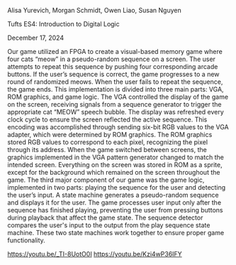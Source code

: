 Alisa Yurevich, Morgan Schmidt, Owen Liao, Susan Nguyen

Tufts ES4: Introduction to Digital Logic

December 17, 2024

Our game utilized an FPGA to create a visual-based memory game where four cats “meow” in a pseudo-random sequence on a screen. The user attempts to repeat this sequence by pushing four corresponding arcade buttons. If the user’s sequence is correct, the game progresses to a new round of randomized meows. When the user fails to repeat the sequence, the game ends. This implementation is divided into three main parts: VGA, ROM graphics, and game logic. 
The VGA controlled the display of the game on the screen, receiving signals from a sequence generator to trigger the appropriate cat “MEOW” speech bubble. The display was refreshed every clock cycle to ensure the screen reflected the active sequence. This encoding was accomplished through sending six-bit RGB values to the VGA adapter, which were determined by ROM graphics.
The ROM graphics stored RGB values to correspond to each pixel, recognizing the pixel through its address. When the game switched between screens, the graphics implemented in the VGA pattern generator changed to match the intended screen. Everything on the screen was stored in ROM as a sprite, except for the background which remained on the screen throughout the game. 
The third major component of our game was the game logic, implemented in two parts: playing the sequence for the user and detecting the user’s input. A state machine generates a pseudo-random sequence and displays it for the user. The game processes user input only after the sequence has finished playing, preventing the user from pressing buttons during playback that affect the game state. The sequence detector compares the user's input to the output from the play sequence state machine. These two state machines work together to ensure proper game functionality.

https://youtu.be/_TI-8UotO0I
https://youtu.be/Kzi4wP36IFY
